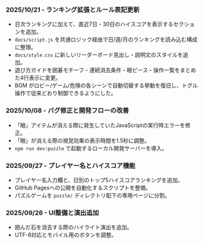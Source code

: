 ### 2025/10/21 - ランキング拡張とルール表記更新

- 日次ランキングに加えて、直近7日・30日のハイスコアを表示するセクションを追加。
- `docs/script.js` を共通ロジック経由で日/週/月のランキングを読み込む構成に整理。
- `docs/style.css` に新しいリーダーボード見出し・説明文のスタイルを追加。
- 遊び方ガイドを囲碁モチーフ・連続消去条件・眼ピース・操作一覧をまとめた4行表示に変更。
- BGM がロビー/ゲーム/危険の各シーンで自動切替する挙動を復旧し、トグル操作で従来どおり制御できるようにした。

### 2025/10/08 - バグ修正と開発フローの改善

- 「眼」アイテムが消える際に発生していたJavaScriptの実行時エラーを修正。
- 「眼」が消える際の視覚効果の表示時間を1.5秒に調整。
- `npm run dev:puzzle` で起動するローカル開発サーバーを導入。

### 2025/09/27 - プレイヤー名とハイスコア機能

- プレイヤー名入力欄と、日別のトップ5ハイスコアランキングを追加。
- GitHub Pagesへの公開を自動化するスクリプトを整備。
- パズルゲームを `puzzle/` ディレクトリ配下の専用ページに分割。

### 2025/09/26 - UI整備と演出追加

- 囲んだ石を消去する際のハイライト演出を追加。
- UTF-8対応とモバイル用のボタンを調整。
